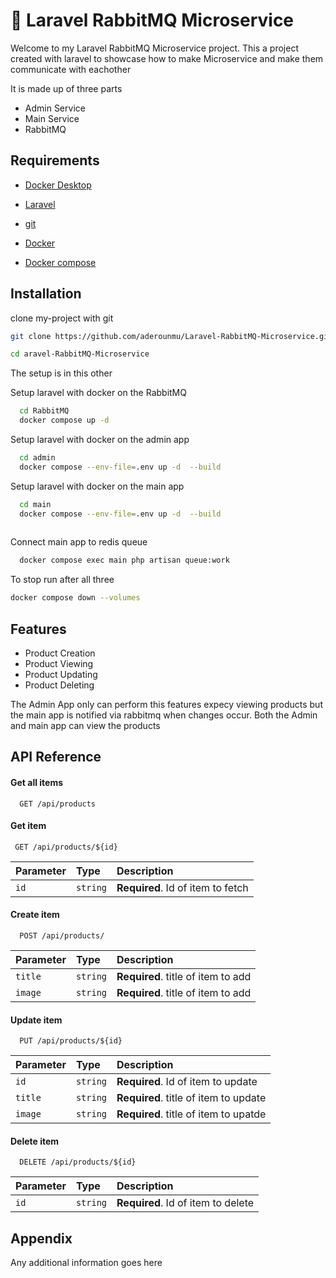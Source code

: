 
# 👾 Laravel RabbitMQ Microservice

Welcome to my Laravel RabbitMQ Microservice project. This a project created with laravel to showcase how to make Microservice and make them communicate with eachother

It is made up of three parts 

* Admin Service 
* Main Service 
* RabbitMQ
## Requirements

 * [Docker Desktop](https://www.docker.com/products/docker-desktop/)

 * [Laravel](https://laravel.com/docs/9.x)

 * [git](https://git-scm.com/downloads)

 * [Docker](https://docs.docker.com/engine/install/)
  
* [Docker compose](https://docs.docker.com/compose/install/)
## Installation

clone my-project with git

```bash
git clone https://github.com/aderounmu/Laravel-RabbitMQ-Microservice.git

cd aravel-RabbitMQ-Microservice
```

The setup is in this other

Setup laravel with docker on the RabbitMQ
```bash
  cd RabbitMQ
  docker compose up -d  
```

Setup laravel with docker on the admin app

```bash
  cd admin
  docker compose --env-file=.env up -d  --build
```

Setup laravel with docker on the main app

```bash
  cd main
  docker compose --env-file=.env up -d  --build
  
```
Connect main app to redis queue

```bash
  docker compose exec main php artisan queue:work
```

To stop run after all three 
```bash 
docker compose down --volumes

```
## Features

- Product Creation
- Product Viewing
- Product Updating
- Product Deleting

The Admin App only can perform this features expecy viewing products but the main app is notified via rabbitmq when changes occur. Both the Admin and main app can view the products
## API Reference

#### Get all items

```http
  GET /api/products
```



#### Get item

```http
 GET /api/products/${id}
```

| Parameter | Type     | Description                       |
| :-------- | :------- | :-------------------------------- |
| `id`      | `string` | **Required**. Id of item to fetch |


#### Create item

```http
  POST /api/products/
```

| Parameter | Type     | Description                       |
| :-------- | :------- | :-------------------------------- |
| `title`      | `string` | **Required**. title of item to add |
| `image`      | `string` | **Required**. title of item to add|



#### Update item

```http
  PUT /api/products/${id}
```

| Parameter | Type     | Description                       |
| :-------- | :------- | :-------------------------------- |
| `id`      | `string` | **Required**. Id of item to update |
| `title`      | `string` | **Required**. title of item to update |
| `image`      | `string` | **Required**. title of item to upatde|



#### Delete item

```http
  DELETE /api/products/${id}
```

| Parameter | Type     | Description                       |
| :-------- | :------- | :-------------------------------- |
| `id`      | `string` | **Required**. Id of item to delete|
## Appendix

Any additional information goes here

